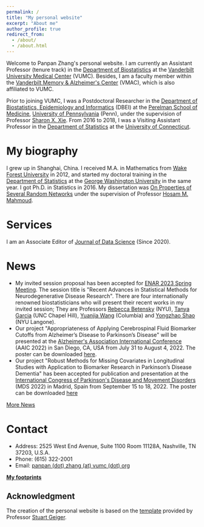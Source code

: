 ```yaml
---
permalink: /
title: "My personal website"
excerpt: "About me"
author_profile: true
redirect_from: 
  - /about/
  - /about.html
---
```


Welcome to Panpan Zhang's personal website. I am currently an Assistant Professor (tenure track) in the [Department of Biostatistics](https://www.vumc.org/biostatistics/vanderbilt-department-biostatistics) at the [Vanderbilt University Medical Center](https://www.vumc.org/main/home) (VUMC). Besides, I am a faculty member within the [Vanderbilt Memory & Alzheimer's Center](https://www.vumc.org/vmac/home) (VMAC), which is also affiliated to VUMC.  

Prior to joining VUMC, I was a Postdoctoral Researcher in the [Department of Biostatistics, Epidemiology and Informatics](https://www.dbei.med.upenn.edu/) (DBEI) at the [Perelman School of Medicine](https://www.med.upenn.edu/), [University of Pennsylvania](https://www.upenn.edu/) (Penn), under the supervision of Professor [Sharon X. Xie](https://www.dbei.med.upenn.edu/bio/sharon-xiangwen-xie-phd). From 2016 to 2018, I was a Visiting Assistant Professor in the [Department of Statistics](https://stat.uconn.edu/) at the [University of Connecticut](https://uconn.edu/).

My biography
============

I grew up in Shanghai, China. I received M.A. in Mathematics from [Wake Forest University](https://www.wfu.edu/) in 2012, and started my doctoral training in the [Department of Statistics](https://statistics.columbian.gwu.edu/) at the [George Washington University](https://www.gwu.edu/) in the same year. I got Ph.D. in Statistics in 2016. My dissertation was [On Properties of Several Random Networks](https://search-proquest-com.proxy.library.upenn.edu/docview/1778511395/fulltextPDF/85F5580422DB4BC5PQ/1?accountid=14707) under the supervision of Professor [Hosam M. Mahmoud](https://statistics.columbian.gwu.edu/hosam-m-mahmoud).

Services
============

I am an Associate Editor of [Journal of Data Science](https://jds-online.org/journal/JDS) (Since 2020).

News
============
* My invited session proposal has been accepted for [ENAR 2023 Spring Meeting](https://www.enar.org/). The session title is "Recent Advances in Statistical Methods for Neurodegenerative Disease Research". There are four internationally renowned biostatisticians who will present their recent works in my invited session; They are Professors [Rebecca Betensky](https://publichealth.nyu.edu/faculty/rebecca-betensky) (NYU), [Tanya Garcia](https://sph.unc.edu/adv_profile/tanya-garcia/) (UNC Chapel Hill), [Yuanjia Wang](https://www.publichealth.columbia.edu/people/our-faculty/yw2016) (Columbia) and [Yongzhao Shao](https://med.nyu.edu/faculty/yongzhao-shao) (NYU Langone).
* Our project "Appropriateness of Applying Cerebrospinal Fluid Biomarker Cutoffs from Alzheimer’s Disease to Parkinson’s Disease" will be presented at the [Alzheimer's Association International Conference](https://aaic.alz.org/overview.asp) (AAIC 2022) in San Diego, CA, USA from July 31 to August 4, 2022. The poster can be downloaded [here](https://panpan-zhang.com/files/PD_cutoffs_AAIC2022.pdf).
* Our project "Robust Methods for Missing Covariates in Longitudinal Studies with Application to Biomarker Research in Parkinson’s Disease Dementia" has been accepted for publication and presentation at the [International Congress of Parkinson's Disease and Movement Disorders](https://www.mdscongress.org/) (MDS 2022) in Madrid, Spain from September 15 to 18, 2022. The poster can be downloaded [here](https://panpan-zhang.com/files/kernel_MDS2022.pdf)

[More News](https://panpan-zhang.com/year-archive/)

Contact
============
* Address: 2525 West End Avenue, Suite 1100 Room 11128A, Nashville, TN 37203, U.S.A.
* Phone: (615) 322-2001
* Email: [panpan (dot) zhang (at) vumc (dot) org](mailto:panpan.zhang@vumc.org)

**[My footprints](https://panpan-zhang.com/talkmap/map.html)**

Acknowledgment
-------------
The creation of the personal website is based on the [template](https://github.com/academicpages) provided by Professor [Stuart Geiger](https://stuartgeiger.com/).
